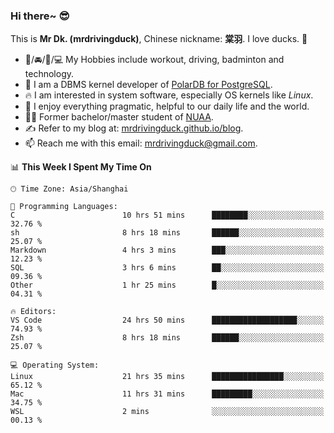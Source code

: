 ### Hi there~ 😎

This is **Mr Dk. (mrdrivingduck)**, Chinese nickname: **棠羽**. I love ducks. 🦆

- 💪/🚘/🏸/💻 My Hobbies include workout, driving, badminton and technology.
- 🍊 I am a DBMS kernel developer of [PolarDB for PostgreSQL](https://github.com/ApsaraDB/PolarDB-for-PostgreSQL).
- 🔥 I am interested in system software, especially OS kernels like *Linux*.
- 🔧 I enjoy everything pragmatic, helpful to our daily life and the world.
- 👨‍🎓 Former bachelor/master student of [NUAA](https://en.wikipedia.org/wiki/Nanjing_University_of_Aeronautics_and_Astronautics).
- ✍ Refer to my blog at: [mrdrivingduck.github.io/blog](https://mrdrivingduck.github.io/blog/).
- 📫 Reach me with this email: [mrdrivingduck@gmail.com](mailto:mrdrivingduck@gmail.com).

<!--START_SECTION:waka-->
📊 **This Week I Spent My Time On** 

```text
🕑︎ Time Zone: Asia/Shanghai

💬 Programming Languages: 
C                        10 hrs 51 mins      ████████░░░░░░░░░░░░░░░░░   32.76 % 
sh                       8 hrs 18 mins       ██████░░░░░░░░░░░░░░░░░░░   25.07 % 
Markdown                 4 hrs 3 mins        ███░░░░░░░░░░░░░░░░░░░░░░   12.23 % 
SQL                      3 hrs 6 mins        ██░░░░░░░░░░░░░░░░░░░░░░░   09.36 % 
Other                    1 hr 25 mins        █░░░░░░░░░░░░░░░░░░░░░░░░   04.31 % 

🔥 Editors: 
VS Code                  24 hrs 50 mins      ███████████████████░░░░░░   74.93 % 
Zsh                      8 hrs 18 mins       ██████░░░░░░░░░░░░░░░░░░░   25.07 % 

💻 Operating System: 
Linux                    21 hrs 35 mins      ████████████████░░░░░░░░░   65.12 % 
Mac                      11 hrs 31 mins      █████████░░░░░░░░░░░░░░░░   34.75 % 
WSL                      2 mins              ░░░░░░░░░░░░░░░░░░░░░░░░░   00.13 % 
```


<!--END_SECTION:waka-->

<!-- ![Mr Dk.'s GitHub Stats](https://github-readme-stats.vercel.app/api?username=mrdrivingduck&count_private&show_icons=true&theme=buefy) -->

<!-- ![Most Used Languages](https://github-readme-stats.vercel.app/api/top-langs/?username=mrdrivingduck&exclude_repo=mips32-CPU,snort-tcp-socket&theme=buefy&layout=compact&langs_count=10) -->


<!--
**mrdrivingduck/mrdrivingduck** is a ✨ _special_ ✨ repository because its `README.md` (this file) appears on your GitHub profile.

Here are some ideas to get you started:

- 🔭 I’m currently working on ...
- 🌱 I’m currently learning ...
- 👯 I’m looking to collaborate on ...
- 🤔 I’m looking for help with ...
- 💬 Ask me about ...
- 📫 How to reach me: ...
- 😄 Pronouns: ...
- ⚡ Fun fact: ...
-->
